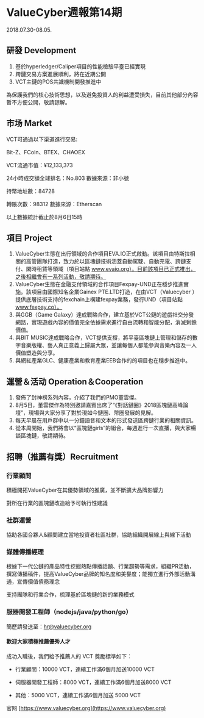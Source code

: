 # ValueCyber週報第14期
2018.07.30-08.05.

   

## 研發 Development

1. 基於hyperledger/Caliper項目的性能檢驗平臺已經實現
2. 跨鏈交易方案進展順利，將在近期公開
3. VCT主鏈的POS共識機制開發推進中

為保護我們的核心技術思想，以及避免投資人的利益遭受損失，目前其他部分內容暫不方便公開，敬請諒解。

 

## 市场 Market

VCT可通過以下渠道進行交易:

Bit-Z、FCoin、BTEX、CHAOEX

VCT流通市值：¥12,133,373

24小時成交額全球排名：No.803 數據來源：非小號

持幣地址數：84728

轉賬次數：98312 數據來源：Etherscan

以上數據統計截止於8月6日15時

 

## 項目 Project

1. ValueCyber生態在出行領域的合作項目EVA.IO正式啟動。該項目由特斯拉相關的高管團隊打造，致力於以區塊鏈技術涵蓋自動駕駛、自動充電、跨鏈支付、閑時租賃等領域（項目站點 www.evaio.org）。目前該項目已正式推出，之後相繼會有一系列活動，敬請期待。
2. ValueCyber生態在金融支付領域的合作項目Fexpay-UND正在穩步推進實施。該項目由國際知名企業Gainex PTE.LTD打造，在由VCT（Valuecyber ）提供底層技術支持的fexchain上構建fexpay業務，發行UND（項目站點 www.fexpay.co）。
3. 與GGB（Game Galaxy）達成戰略合作，建立基於VCT公鏈的遊戲社交分發網路，實現遊戲內容的價值完全依據需求進行自由流轉和智能分配，消滅剩餘價值。
4. 與BIT MUSIC達成戰略合作，VCT提供支撐，將平臺區塊鏈上管理和儲存的數字音樂版權、藝人真正意義上歸屬大眾，並讓每個人都能參與音樂內容及一人價值塑造與分享。
5. 與網紅產業GLC、健康產業和教育產業EEB合作的的項目也在穩步推進中。



## 運營＆活动 Operation＆Cooperation

1. 發佈了封神榜系列內容，介紹了我們的PMO董雲傑。
2. 8月5日，董雲傑作為特別邀請嘉賓出席了“《對話鏈圈》2018區塊鏈高峰論壇”，現場與大家分享了對於現如今鏈圈、幣圈發展的見解。
3. 每天早晨在用戶群中以一分鐘語音和文本的形式發送區跨鏈行業的相關資訊。
4. 從本周開始，我們將會以“區塊鏈girls”的組合，每週進行一次直播，與大家暢談區塊鏈，敬請期待。



## 招聘（推薦有獎）Recruitment

### 行業顧問

積極開拓ValueCyber在其優勢領域的推廣，並不斷擴大品牌影響力

對所在行業的區塊鏈改造給予可執行性建議

### 社群運營

協助各國合夥人&顧問建立當地投資者社區社群，協助組織開展線上與線下活動

### 媒體傳播經理

根據下一代公鏈的產品特性挖掘熱點傳播話題、行業趨勢等需求，組織PR活動，撰寫傳播稿件，提高ValueCyber品牌的知名度和美譽度；能獨立進行外部活動溝通，宣傳價值債務理念

支持團隊和行業合作，梳理基於區塊鏈的新的業務模式

### 服器開發工程師（nodejs/java/python/go）

簡歷請發送至：hr@valuecyber.org

#### 歡迎大家積極推薦優秀人才

成功入職後，我們給予推薦人的 VCT 獎勵標準如下：

- 行業顧問：10000 VCT，連續工作滿6個月加送10000 VCT

- 伺服器開發工程師：8000 VCT，連續工作滿6個月加送8000 VCT
- 其他：5000 VCT，連續工作滿6個月加送 5000 VCT

官网 [https://www.valuecyber.org](https://www.valuecyber.org)
